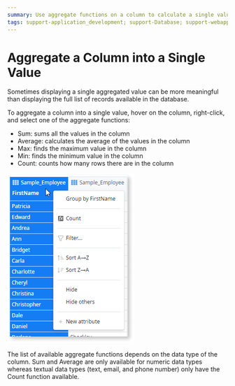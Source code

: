 ```yaml
---
summary: Use aggregate functions on a column to calculate a single value.
tags: support-application_development; support-Database; support-webapps
---
```


# Aggregate a Column into a Single Value

Sometimes displaying a single aggregated value can be more meaningful than displaying the full list of records available in the database.

To aggregate a column into a single value, hover on the column, right-click, and select one of the aggregate functions:

* Sum: sums all the values in the column
* Average: calculates the average of the values in the column
* Max: finds the maximum value in the column
* Min: finds the minimum value in the column
* Count: counts how many rows there are in the column

![Aggregate a Column Into a Single Value](images/aggregate-column-single-value.png)

The list of available aggregate functions depends on the data type of the column. Sum and Average are only available for numeric data types whereas textual data types (text, email, and phone number) only have the Count function available.
